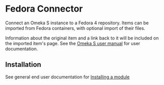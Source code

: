 # Fedora Connector

Connect an Omeka S instance to a Fedora 4 repository. Items can be imported from Fedora containers, with optional import of their files.

Information about the original item and a link back to it will be included on the imported item's page.
See the [Omeka S user manual](http://omeka.org/s/docs/user-manual/modules/fedoraconnector/) for user documentation.

## Installation

See general end user documentation for [Installing a module](http://omeka.org/s/docs/user-manual/modules/#installing-modules)
